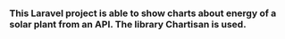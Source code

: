 ### This Laravel project is able to show charts about energy of a solar plant from an API. The library Chartisan is used.
